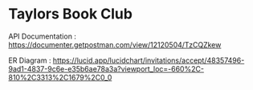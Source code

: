 # Taylors Book Club

API Documentation : https://documenter.getpostman.com/view/12120504/TzCQZkew

ER Diagram : https://lucid.app/lucidchart/invitations/accept/48357496-9ad1-4837-9c6e-e35b6ae78a3a?viewport_loc=-660%2C-810%2C3313%2C1679%2C0_0
